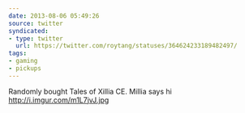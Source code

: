 ```yaml
---
date: 2013-08-06 05:49:26
source: twitter
syndicated:
- type: twitter
  url: https://twitter.com/roytang/statuses/364624233189482497/
tags:
- gaming
- pickups
---
```


Randomly bought Tales of Xillia CE. Millia says hi http://i.imgur.com/m1L7jvJ.jpg
